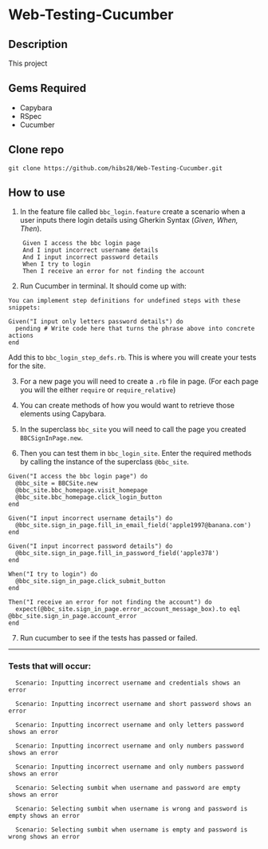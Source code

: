 # Web-Testing-Cucumber

## Description 
This project 

## Gems Required
* Capybara
* RSpec
* Cucumber

## Clone repo 
`git clone https://github.com/hibs28/Web-Testing-Cucumber.git`

## How to use 
1. In the feature file called `bbc_login.feature` create a scenario when a user inputs there login details using Gherkin Syntax (*Given, When, Then*). 

```  Scenario: Inputting incorrect username and credentials shows an error
    Given I access the bbc login page
    And I input incorrect username details
    And I input incorrect password details
    When I try to login
    Then I receive an error for not finding the account

```
2. Run Cucumber in terminal. It should come up with:

```
You can implement step definitions for undefined steps with these snippets:

Given("I input only letters password details") do
  pending # Write code here that turns the phrase above into concrete actions
end
```
Add this to `bbc_login_step_defs.rb`. This is where you will create your tests for the site. 

3. For a new page you will need to create a `.rb` file in page. (For each page you will the either `require` or `require_relative`)

4. You can create methods of how you would want to retrieve those elements using Capybara. 

5. In the superclass `bbc_site` you will need to call the page you created ` BBCSignInPage.new`.

6. Then you can test them in `bbc_login_site`. Enter the required methods by calling the instance of the superclass `@bbc_site`. 

```
Given("I access the bbc login page") do
  @bbc_site = BBCSite.new
  @bbc_site.bbc_homepage.visit_homepage
  @bbc_site.bbc_homepage.click_login_button
end

Given("I input incorrect username details") do
  @bbc_site.sign_in_page.fill_in_email_field('apple1997@banana.com')
end

Given("I input incorrect password details") do
  @bbc_site.sign_in_page.fill_in_password_field('apple378')
end

When("I try to login") do
  @bbc_site.sign_in_page.click_submit_button  
end

Then("I receive an error for not finding the account") do
  expect(@bbc_site.sign_in_page.error_account_message_box).to eql @bbc_site.sign_in_page.account_error
end
```

7. Run cucumber to see if the tests has passed or failed. 

--------------------------------------------------------------------------------------------------------------------------

### Tests that will occur: 

```
  Scenario: Inputting incorrect username and credentials shows an error

  Scenario: Inputting incorrect username and short password shows an error

  Scenario: Inputting incorrect username and only letters password shows an error

  Scenario: Inputting incorrect username and only numbers password shows an error

  Scenario: Inputting incorrect username and only numbers password shows an error

  Scenario: Selecting sumbit when username and password are empty shows an error

  Scenario: Selecting sumbit when username is wrong and password is empty shows an error

  Scenario: Selecting sumbit when username is empty and password is wrong shows an error

```
